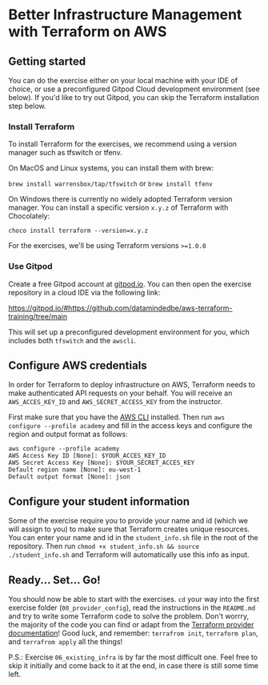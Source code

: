 # Better Infrastructure Management with Terraform on AWS 


## Getting started

You can do the exercise either on your local machine with your IDE of choice, or use a preconfigured Gitpod Cloud development environment (see below). If you'd like to
try out Gitpod, you can skip the Terraform installation step below. 

### Install Terraform 
To install Terraform for the exercises, we recommend using a version manager such as tfswitch or tfenv.

On MacOS and Linux systems, you can install them with brew:

`brew install warrensbox/tap/tfswitch` or `brew install tfenv`

On Windows there is currently no widely adopted Terraform version manager. You can install a specific version `x.y.z` of Terraform with Chocolately:

`choco install terraform --version=x.y.z`

For the exercises, we'll be using Terraform versions `>=1.0.0`

### Use Gitpod 

Create a free Gitpod account at [gitpod.io](https://www.gitpod.io). You can then open the exercise repository in a cloud IDE via the following link:

https://gitpod.io/#https://github.com/datamindedbe/aws-terraform-training/tree/main

This will set up a preconfigured development environment for you, which includes both `tfswitch` and the `awscli`. 

## Configure AWS credentials 

In order for Terraform to deploy infrastructure on AWS, Terraform needs to make authenticated API requests on your behalf. 
You will receive an `AWS_ACCES_KEY_ID` and `AWS_SECRET_ACCESS_KEY` from the instructor. 

First make sure that you have the [AWS CLI](https://docs.aws.amazon.com/cli/latest/userguide/cli-chap-install.html)
installed. Then run `aws configure --profile academy` and fill in the access keys and configure the region and output format as follows:

```
aws configure --profile academy
AWS Access Key ID [None]: $YOUR_ACCES_KEY_ID
AWS Secret Access Key [None]: $YOUR_SECRET_ACCES_KEY
Default region name [None]: eu-west-1
Default output format [None]: json
```

## Configure your student information

Some of the exercise require you to provide your name and id (which we will assign to you) to make sure that Terraform
creates unique resources. You can enter your name and id in the `student_info.sh` file in the root of the repository.
Then run `chmod +x student_info.sh && source ./student_info.sh` and Terraform will automatically use this info as input.

## Ready... Set... Go!

You should now be able to start with the exercises. `cd` your way into the first exercise folder (`00_provider_config`), read the instructions in the `README.md` and try to write some Terraform code to solve the problem. Don't worrry, the majority of the code you can find or adapt from the [Terraform provider documentation](https://registry.terraform.io/providers/hashicorp/aws/latest/docs)! Good luck, and remember: `terrafrom init`, `terraform plan`, and `terrafrom apply` all the things! 

P.S.: Exercise `06_existing_infra` is by far the most difficult one. Feel free to skip it initially and come back to it at the end, in case there is still some time left. 
